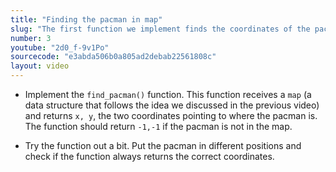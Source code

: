 ```yaml
---
title: "Finding the pacman in map"
slug: "The first function we implement finds the coordinates of the pacman in a given map."
number: 3
youtube: "2d0_f-9v1Po"
sourcecode: "e3abda506b0a805ad2debab22561808c"
layout: video
---
```


* Implement the `find_pacman()` function. This function receives a `map` (a data structure that follows the idea we discussed in the previous video) and returns `x, y`, the two coordinates pointing to where the pacman is. The function should return `-1,-1` if the pacman is not in the map.

* Try the function out a bit. Put the pacman in different positions and check if the function always returns the correct coordinates.


